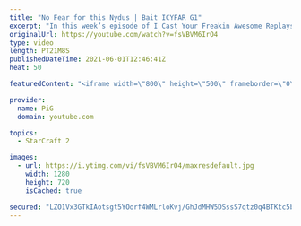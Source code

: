 ```yaml
---
title: "No Fear for this Nydus | Bait ICYFAR G1"
excerpt: "In this week’s episode of I Cast Your Freakin Awesome Replays (ICYFAR) players sent in their replays where they tried to bait their opponents out of position!   NEW ICYFAR CHALLENGE: \"Hit and Run\" - avoid head on fights and backstab, run by and basetrade your way to victory. Send submissions to fluxiorsc@gmail.com"
originalUrl: https://youtube.com/watch?v=fsVBVM6IrO4
type: video
length: PT21M8S
publishedDateTime: 2021-06-01T12:46:41Z
heat: 50

featuredContent: "<iframe width=\"800\" height=\"500\" frameborder=\"0\" src=\"https://www.youtube.com/embed/fsVBVM6IrO4\" allow=\"accelerometer; autoplay; encrypted-media; gyroscope; picture-in-picture\" allowfullscreen></iframe>"

provider:
  name: PiG
  domain: youtube.com

topics:
  - StarCraft 2

images:
  - url: https://i.ytimg.com/vi/fsVBVM6IrO4/maxresdefault.jpg
    width: 1280
    height: 720
    isCached: true

secured: "LZO1Vx3GTkIAotsgt5YOorf4WMLrloKvj/GhJdMHW5DSssS7qtz0q4BTKtc5b2kIYwxHfMsjca9Kc343XuSdW9kZ/37vDJukC037ZZSgHHO6HgLdlUmJVjh82DlsbGgOaZmYYX3ospy1Bp9RXc96huiUFzdfzbTYXHyBGcKyDJTHMGKV/5KZHiM7Xs65Fs1AFyJTyW/gHMe1T29s0Aai1UgIh6IYgKUuS+gY4/nWGqCdiTAwJu13lUiflsDDkhPq9AvbQt/dE3c+kcDb/M/mgozGia9LRiqLFHzujazxD/ySm9wEG/tg+iuJrdbkUyPVBcHK6OR9tq7BW3LQKyw1vCwtYfrCB0N/35XzvEfyeDUYFytPkKGXalBsDf/UFI8KYABWJx2H5j5luecoDSBBmljkiHD/zMjAbxd3lCZEQ4k=;YIeSRALWJBJgDcUzrkBeXQ=="
---
```


